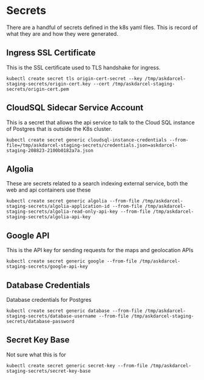 # Secrets
There are a handful of secrets defined in the k8s yaml files. This is record of what they are and how they were generated.

## Ingress SSL Certificate
This is the SSL certificate used to TLS handshake for ingress.
```
kubectl create secret tls origin-cert-secret --key /tmp/askdarcel-staging-secrets/origin-cert.key --cert /tmp/askdarcel-staging-secrets/origin-cert.pem
```
## CloudSQL Sidecar Service Account
This is a secret that allows the api service to talk to the Cloud SQL instance of Postgres that is outside the K8s cluster.
```
kubectl create secret generic cloudsql-instance-credentials --from-file=/tmp/askdarcel-staging-secrets/credentials.json=askdarcel-staging-208823-2100b0182a7a.json
```
## Algolia
These are secrets related to a search indexing external service, both the web and api containers use these
```
kubectl create secret generic algolia --from-file /tmp/askdarcel-staging-secrets/algolia-application-id --from-file /tmp/askdarcel-staging-secrets/algolia-read-only-api-key --from-file /tmp/askdarcel-staging-secrets/algolia-api-key
```
## Google API
This is the API key for sending requests for the maps and geolocation APIs
```
kubectl create secret generic google --from-file /tmp/askdarcel-staging-secrets/google-api-key
```
## Database Credentials
Database credentials for Postgres
```
kubectl create secret generic database --from-file /tmp/askdarcel-staging-secrets/database-username --from-file /tmp/askdarcel-staging-secrets/database-password 
```
## Secret Key Base
Not sure what this is for
```
kubectl create secret generic secret-key --from-file /tmp/askdarcel-staging-secrets/secret-key-base
```